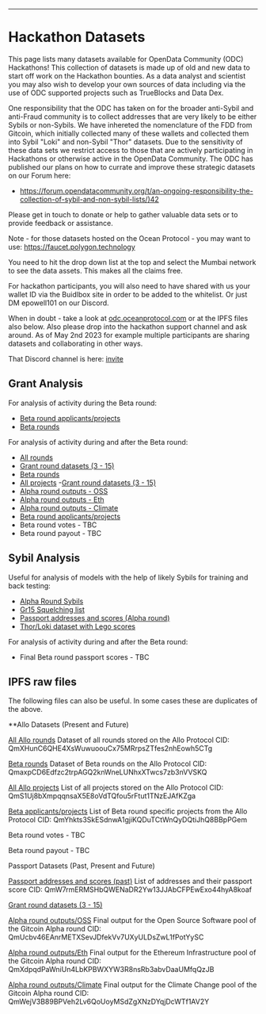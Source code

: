 ---

# Hackathon Datasets

This page lists many datasets available for OpenData Community (ODC) Hackathons! This collection of datasets is made up of old and new data to start off work on the Hackathon bounties. As a data analyst and scientist you may also wish to develop your own sources of data including via the use of ODC supported projects such as TrueBlocks and Data Dex.  

One responsibility that the ODC has taken on for the broader anti-Sybil and anti-Fraud community is to collect addresses that are very likely to be either Sybils or non-Sybils. We have inhereted the nomenclature of the FDD from Gitcoin, which initially collected many of these wallets and collected them into Sybil "Loki" and non-Sybil "Thor" datasets. Due to the sensitivity of these data sets we restrict access to those that are actively participating in Hackathons or otherwise active in the OpenData Community. The ODC has published our plans on how to currate and improve these strategic datasets on our Forum here:
- [
https://forum.opendatacommunity.org/t/an-ongoing-responsibility-the-collection-of-sybil-and-non-sybil-lists/)42](https://forum.opendatacommunity.org/t/an-ongoing-responsibility-the-collection-of-sybil-and-non-sybil-lists/42)

Please get in touch to donate or help to gather valuable data sets or to provide feedback or assistance.  

Note - for those datasets hosted on the Ocean Protocol - you may want to use:
https://faucet.polygon.technology  

You need to hit the drop down list at the top and select the Mumbai network to see the data assets.  This makes all the claims free.

For hackathon participants, you will also need to have shared with us your wallet ID via the Buidlbox site in order to be added to the whitelist. Or just DM epowell101 on our Discord.   

When in doubt - take a look at [odc.oceanprotocol.com](https://odc.oceanprotocol.com/) or at the IPFS files also below.  Also please drop into the hackathon support channel and ask around. As of May 2nd 2023 for example multiple participants are sharing datasets and collaborating in other ways.

That Discord channel is here:  [invite](https://discord.gg/9KqPFfE2DF)


## Grant Analysis 

For analysis of activity during the Beta round:

 - [Beta round applicants/projects](https://odc.oceanprotocol.com/asset/did:op:5aed4e636258b47f6ee06ce3f6f29834cbb3dfe67fd34e50e5174d5886ff234c)
 - [Beta rounds](https://odc.oceanprotocol.com/asset/did:op:ccfb322ba5367626239032874b8ba851302a7c573c6649f17019c84e8630620d)

For analysis of activity during and after the Beta round:

 - [All rounds](https://odc.oceanprotocol.com/asset/did:op:ef68dd422b0dbedab081608718d716c7b5211c612083dcb00948b4fb54543027)
 - [Grant round datasets (3 - 15)](https://fddhub.io/downloads/grant_rounds)
 - [Beta rounds](https://odc.oceanprotocol.com/asset/did:op:ccfb322ba5367626239032874b8ba851302a7c573c6649f17019c84e8630620d)
 - [All projects](https://odc.oceanprotocol.com/asset/did:op:9cc281937e6d600824691e69972b74b4bee15d00c59e120a8c3aec2b992f463b)
  -[Grant round datasets (3 - 15)](https://fddhub.io/downloads/grant_rounds)
 - [Alpha round outputs - OSS](https://odc.oceanprotocol.com/asset/did:op:966806aeda72dde815bc0db8405d0a7854a91e8b6e59fcfed3cc73e88b597254)
 - [Alpha round outputs - Eth](https://odc.oceanprotocol.com/asset/did:op:2a42c7b5aaab7c16f892d7b57d31bee65aa77c5e34f8c2ab8a907f004076159e)
 - [Alpha round outputs - Climate](https://odc.oceanprotocol.com/asset/did:op:c75cb1a6e76d3d61d3ad085219745db225fbc043f34b7a2be00b3705deb5c382)
 - [Beta round applicants/projects](https://odc.oceanprotocol.com/asset/did:op:5aed4e636258b47f6ee06ce3f6f29834cbb3dfe67fd34e50e5174d5886ff234c)
 - Beta round votes - TBC
 - Beta round payout - TBC

## Sybil Analysis 

Useful for analysis of models with the help of likely Sybils for training and back testing:

 - [Alpha Round Sybils](https://odc.oceanprotocol.com/asset/did:op:e3952ec9d82b35a6258851ac668190213c72f1babcf5a641b919504b7843fe6e)
 - [Gr15 Squelching list](https://odc.oceanprotocol.com/asset/did:op:19acd2448e278b09d99eff56e24307317c5ee006b4660ce2b12b3451da03ac24)
 - [Passport addresses and scores (Alpha round)](https://odc.oceanprotocol.com/asset/did:op:266bb73082f9598dd20b18eb04821be100ceadff4efd070962971338abc2e706)
 - [Thor/Loki dataset with Lego scores](https://odc.oceanprotocol.com/asset/did:op:1b26eda361c6b6d307c8a139c4aaf36aa74411215c31b751cad42e59881f92c1)

For analysis of activity during and after the Beta round:

 - Final Beta round passport scores  - TBC

## IPFS raw files

The following files can also be useful.  In some cases these are duplicates of the above.

**Allo Datasets (Present and Future)

[All Allo rounds](https://ipfs.io/ipfs/QmVhLowGhiPBd2VAk2JQdZ9U9RoTUUKtJSokv2yEDM5hoG?filename=all_rounds.csv)
Dataset of all rounds stored on the Allo Protocol
CID: QmXHunC6QHE4XsWuwuoouCx75MRrpsZTfes2nhEowh5CTg

[Beta rounds](https://ipfs.io/ipfs/QmaxpCD6Edfzc2trpAGQ2knWneLUNhxXTwcs7zb3nVVSKQ?filename=beta_rounds.csv)
Dataset of Beta rounds on the Allo Protocol
CID: QmaxpCD6Edfzc2trpAGQ2knWneLUNhxXTwcs7zb3nVVSKQ

[All Allo projects](https://ipfs.io/ipfs/QmS1Uj8bXmpqqnsaX5E8oVdTQfou5rFtut1TNzEJAfKZga?filename=all_projects.csv)
List of all projects stored on the Allo Protocol
CID: QmS1Uj8bXmpqqnsaX5E8oVdTQfou5rFtut1TNzEJAfKZga

[Beta applicants/projects](https://ipfs.io/ipfs/QmYhkts3SkESdnwA1gjiKQDuTCtWnQyDQtiJhQ8BBpPGem?filename=beta_projects.csv)
List of Beta round specific projects from the Allo Protocol
CID: QmYhkts3SkESdnwA1gjiKQDuTCtWnQyDQtiJhQ8BBpPGem

Beta round votes - TBC

Beta round payout - TBC

Passport Datasets (Past, Present and Future)
	
 [Passport addresses and scores (past)](https://ipfs.io/ipfs/QmW7rmERMSHbQWENaDR2Yw13JJAbCFPEwExo44hyA8koaf?filename=passport_address_scores.csv)
	List of addresses and their passport score
	CID: QmW7rmERMSHbQWENaDR2Yw13JJAbCFPEwExo44hyA8koaf

[Grant round datasets (3 - 15)](https://data.opendatacommunity.org/)
	
[Alpha round outputs/OSS](https://ipfs.io/ipfs/QmUcbv46EAnrMETXSevJDfekVv7UXyULDsZwL1fPotYySC?filename=oss_output.csv)
	Final output for the Open Source Software pool of the Gitcoin Alpha round
	CID: QmUcbv46EAnrMETXSevJDfekVv7UXyULDsZwL1fPotYySC

[Alpha round outputs/Eth](https://ipfs.io/ipfs/QmXdpqdPaWniUn4LbKPBWXYW3R8nsRb3abvDaaUMfqQzJB?filename=eth_output.csv)
	Final output for the Ethereum Infrastructure pool of the Gitcoin Alpha round
	CID: QmXdpqdPaWniUn4LbKPBWXYW3R8nsRb3abvDaaUMfqQzJB

[Alpha round outputs/Climate](https://ipfs.io/ipfs/QmWejV3B89BPVeh2Lv6QoUoyMSdZgXNzDYqjDcWTf1AV2Y?filename=climate_output.csv)
	Final output for the Climate Change pool of the Gitcoin Alpha round
	CID: QmWejV3B89BPVeh2Lv6QoUoyMSdZgXNzDYqjDcWTf1AV2Y

